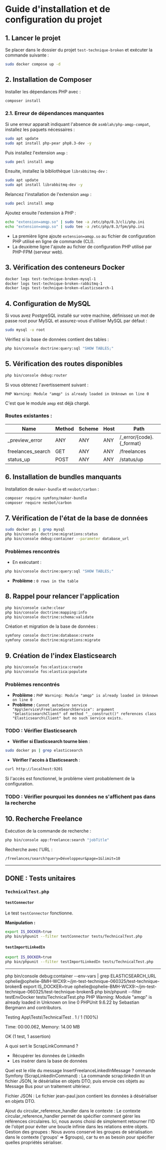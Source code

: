 # Guide d'installation et de configuration du projet

## 1. Lancer le projet

Se placer dans le dossier du projet `test-technique-broken` et exécuter la commande suivante :

```bash
sudo docker compose up -d
```

## 2. Installation de Composer

Installer les dépendances PHP avec :

```bash
composer install
```

### 2.1. Erreur de dépendances manquantes

Si une erreur apparaît indiquant l'absence de `asmblah/php-amqp-compat`, installez les paquets nécessaires :

```bash
sudo apt update
sudo apt install php-pear php8.3-dev -y
```

Puis installez l'extension `amqp` :

```bash
sudo pecl install amqp
```

Ensuite, installez la bibliothèque `librabbitmq-dev` :

```bash
sudo apt update
sudo apt install librabbitmq-dev -y
```

Relancez l'installation de l'extension `amqp` :

```bash
sudo pecl install amqp
```

Ajoutez ensuite l'extension à PHP :

```bash
echo "extension=amqp.so" | sudo tee -a /etc/php/8.3/cli/php.ini
echo "extension=amqp.so" | sudo tee -a /etc/php/8.3/fpm/php.ini
```

- La première ligne ajoute `extension=amqp.so` au fichier de configuration PHP utilisé en ligne de commande (CLI).
- La deuxième ligne l'ajoute au fichier de configuration PHP utilisé par PHP-FPM (serveur web).

## 3. Vérification des conteneurs Docker

```bash
docker logs test-technique-broken-mysql-1
docker logs test-technique-broken-rabbitmq-1
docker logs test-technique-broken-elasticsearch-1
```

## 4. Configuration de MySQL

Si vous avez PostgreSQL installé sur votre machine, définissez un mot de passe root pour MySQL et assurez-vous d'utiliser MySQL par défaut :

```bash
sudo mysql -u root
```

Vérifiez si la base de données contient des tables :

```bash
php bin/console doctrine:query:sql "SHOW TABLES;"
```

## 5. Vérification des routes disponibles

```bash
php bin/console debug:router
```

Si vous obtenez l'avertissement suivant :

```
PHP Warning: Module "amqp" is already loaded in Unknown on line 0
```

C'est que le module `amqp` est déjà chargé.

### Routes existantes :

| Name              | Method | Scheme | Host | Path                       |
| ----------------- | ------ | ------ | ---- | -------------------------- |
| \_preview_error   | ANY    | ANY    | ANY  | /\_error/{code}.{\_format} |
| freelances_search | GET    | ANY    | ANY  | /freelances                |
| status_up         | POST   | ANY    | ANY  | /status/up                 |

## 6. Installation de bundles manquants

Installation de `maker-bundle` et `nesbot/carbon` :

```bash
composer require symfony/maker-bundle
composer require nesbot/carbon
```

## 7. Vérification de l'état de la base de données

```bash
sudo docker ps | grep mysql
php bin/console doctrine:migrations:status
php bin/console debug:container --parameter database_url
```

### Problèmes rencontrés

- En exécutant :

```bash
php bin/console doctrine:query:sql "SHOW TABLES;"
```

- **Problème :** `0 rows in the table`

## 8. Rappel pour relancer l'application

```bash
php bin/console cache:clear
php bin/console doctrine:mapping:info
php bin/console doctrine:schema:validate
```

Création et migration de la base de données :

```bash
symfony console doctrine:database:create
symfony console doctrine:migrations:migrate
```

## 9. Création de l'index Elasticsearch

```bash
php bin/console fos:elastica:create
php bin/console fos:elastica:populate
```

### Problèmes rencontrés

- **Problème :** `PHP Warning: Module "amqp" is already loaded in Unknown on line 0`
- **Problème :** `Cannot autowire service "App\Service\FreelanceSearchService": argument "$elasticsearchClient" of method "__construct()" references class "Elasticsearch\Client" but no such service exists.`

### TODO : Vérifier Elasticsearch

- **Vérifier si Elasticsearch tourne bien** :

```bash
sudo docker ps | grep elasticsearch
```

- **Vérifier l'accès à Elasticsearch** :

```bash
curl http://localhost:9201
```

Si l'accès est fonctionnel, le problème vient probablement de la configuration.

### TODO : Vérifier pourquoi les données ne s'affichent pas dans la recherche

## 10. Recherche Freelance

Exécution de la commande de recherche :

```bash
php bin/console app:freelance:search "jobTitle"
```

Recherche avec l'URL :

```
/freelances/search?query=Développeur&page=1&limit=10
```

---

## DONE : Tests unitaires

### `TechnicalTest.php`

#### `testConnector`

Le test `testConnector` fonctionne.

**Manipulation :**

```bash
export IS_DOCKER=true
php bin/phpunit --filter testConnector tests/TechnicalTest.php
```

#### `testImportLinkedIn`

```bash
export IS_DOCKER=true
php bin/phpunit --filter testImportLinkedIn tests/TechnicalTest.php
```

---

php bin/console debug:container --env-vars | grep ELASTICSEARCH_URL
ophelie@ophelie-BMH-WCX9:~/jm-test-technique-060325/test-technique-broken$ export IS_DOCKER=true
ophelie@ophelie-BMH-WCX9:~/jm-test-technique-060325/test-technique-broken$ php bin/phpunit --filter testEnvDocker tests/TechnicalTest.php
PHP Warning: Module "amqp" is already loaded in Unknown on line 0
PHPUnit 9.6.22 by Sebastian Bergmann and contributors.

Testing App\Tests\TechnicalTest
. 1 / 1 (100%)

Time: 00:00.062, Memory: 14.00 MB

OK (1 test, 1 assertion)

A quoi sert le ScrapLinkCommand ?

- Récupérer les données de LinkedIn
- Les insérer dans la base de données

Quel est le rôle du message InsertFreelanceLinkedInMessage ?
ommande Symfony (ScrapLinkedInCommand) :
La commande scrap:linkedin lit un fichier JSON, le désérialise en objets DTO, puis envoie ces objets au Message Bus pour un traitement ultérieur.

Fichier JSON :
Le fichier jean-paul.json contient les données à désérialiser en objets DTO.

Ajout du circular_reference_handler dans le contexte : Le contexte circular_reference_handler permet de spécifier comment gérer les références circulaires. Ici, nous avons choisi de simplement retourner l'ID de l'objet pour éviter une boucle infinie dans les relations entre objets.
Gestion des groupes : Nous avons conservé les groupes de sérialisation dans le contexte ('groups' => $groups), car tu en as besoin pour spécifier quelles propriétés sérialiser.
